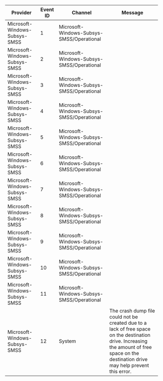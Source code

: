 Provider                       |  Event ID  |  Channel                                    |  Message
-------------------------------|------------|---------------------------------------------|------------------------------------------------------------------------------------------------------------------------------------------------------------------------------------------
Microsoft-Windows-Subsys-SMSS  |  1         |  Microsoft-Windows-Subsys-SMSS/Operational  |
Microsoft-Windows-Subsys-SMSS  |  2         |  Microsoft-Windows-Subsys-SMSS/Operational  |
Microsoft-Windows-Subsys-SMSS  |  3         |  Microsoft-Windows-Subsys-SMSS/Operational  |
Microsoft-Windows-Subsys-SMSS  |  4         |  Microsoft-Windows-Subsys-SMSS/Operational  |
Microsoft-Windows-Subsys-SMSS  |  5         |  Microsoft-Windows-Subsys-SMSS/Operational  |
Microsoft-Windows-Subsys-SMSS  |  6         |  Microsoft-Windows-Subsys-SMSS/Operational  |
Microsoft-Windows-Subsys-SMSS  |  7         |  Microsoft-Windows-Subsys-SMSS/Operational  |
Microsoft-Windows-Subsys-SMSS  |  8         |  Microsoft-Windows-Subsys-SMSS/Operational  |
Microsoft-Windows-Subsys-SMSS  |  9         |  Microsoft-Windows-Subsys-SMSS/Operational  |
Microsoft-Windows-Subsys-SMSS  |  10        |  Microsoft-Windows-Subsys-SMSS/Operational  |
Microsoft-Windows-Subsys-SMSS  |  11        |  Microsoft-Windows-Subsys-SMSS/Operational  |
Microsoft-Windows-Subsys-SMSS  |  12        |  System                                     |  The crash dump file could not be created due to a lack of free space on the destination drive. Increasing the amount of free space on the destination drive may help prevent this error.